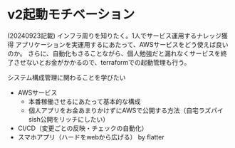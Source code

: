 # v2起動モチベーション
(20240923記載)
インフラ周りを知りたく。1人でサービス運用するナレッジ獲得
アプリケーションを実運用するにあたって、AWSサービスをどう使えば良いのか。
さらに、自動化もさることながら、個人勉強だと漏れなくサービスを終了させないとお金がかかるので、terraformでの起動管理も行う。

システム構成管理に関わることを学びたい
- AWSサービス
  - 本番稼働させるにあたって基本的な構成
  - 個人アプリをお金あまりかけずにAWSで公開する方法（自宅ラズパイsish公開をリッチにしたい）
- CI/CD（変更ごとの反映・チェックの自動化）
- スマホアプリ（ハードをwebから広げる） by flatter